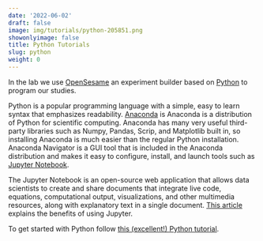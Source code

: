 ```yaml
---
date: '2022-06-02'
draft: false
image: img/tutorials/python-205851.png
showonlyimage: false
title: Python Tutorials
slug: python
weight: 0
---
```


In the lab we use [OpenSesame](https://osdoc.cogsci.nl) an experiment builder based on [Python](https://www.python.org/doc/essays/blurb/) to program our studies.  
 
<!--more-->

Python is a popular programming language with a  simple, easy to learn syntax that emphasizes readability. [Anaconda](https://www.anaconda.com/products/distribution) is Anaconda is a distribution of Python for scientific computing. Anaconda has many very useful third-party libraries such as Numpy, Pandas, Scrip, and Matplotlib built in, so installing Anaconda is much easier than the regular Python installation. Anaconda Navigator is a GUI tool that is included in the Anaconda distribution and makes it easy to configure, install, and launch tools such as [Jupyter Notebook](https://jupyter.org).

The Jupyter Notebook is an open-source web application that allows data scientists to create and share documents that integrate live code, equations, computational output, visualizations, and other multimedia resources, along with explanatory text in a single document.  [This article](https://odsc.medium.com/why-you-should-be-using-jupyter-notebooks-ea2e568c59f2) explains the benefits of using Jupyter.

To get started with Python follow [this (excellent!) Python tutorial](https://learnpythontherightway.com/#read).
